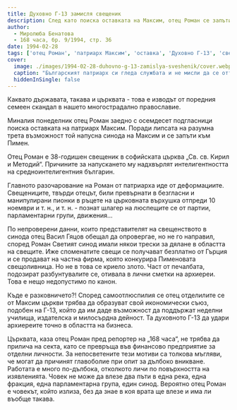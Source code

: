 ```yaml
---
title: Духовно Г-13 замисля свещеник
description: След като поиска оставката на Максим, отец Роман се запъти към Пимен
author:
  - Миролюба Бенатова
  - 168 часа, бр. 9/1994, стр. 36
date: 1994-02-28
tags: ['отец Роман', 'патриарх Максим', 'оставка', 'Духовно Г-13', 'свети синод' ]
cover:
  image: ./images/1994-02-28-duhovno-g-13-zamislya-sveshenik/cover.webp
  caption: "Българският патриарх си гледа службата и не мисли да се оттегля. Снимка: Хачик Румян"
  hiddenInSingle: false
---
```


Каквато държавата, такава и църквата - това е изводът от поредния семеен скандал в нашето многострадално православие.

Миналия понеделник отец Роман заедно с осемдесет подгласници поиска оставката на патриарх Максим. Поради липсата на разумна трета възможност той напусна синода на Максим и се запъти към Пимен.

Отец Роман е 38-годишен свещеник в софийската църква „Св. св. Кирил и Методий“. Причините за напускането му надхвърлят интелигентността на средноинтелигентния българин.

Главното разочарование на Роман от патриарха иде от деформациите. Свещениците, твърди отецът, били превърнати в безгласни и манипулирани пионки в ръцете на църковната върхушка отпреди 10 ноември и т. н., и т. н. - познат шлагер на люспещите се от партии, парламентарни групи, движения...

По непроверени данни, които представителят на свещенството в синода отец Васил Гяцов обещал да опровергае, но не го направил, според Роман Светият синод имали някои трески за дялане в областта на свещите. Иже споменатите свещи се получават безплатно от Гърция и се продават на частна фирма, която конкурира Пименовата свещоливница. Но не в това се криело злото. Част от печалбата, подозират разбунтувалите се, отивала в лични сметки на архиереи. Това е нещо недопустимо по канон.

Къде е разковничето?! Според самоотлюспилия се отец отделилите се от Максим църкви трябва да образуват свой икономически съюз,  подобен на Г-13, който да им даде възможност да поддържат неделни училища, издателска и милосърдна дейност. Та духовното Г-13 да удари архиереите точно в областта на бизнеса.

Църквата, каза отец Роман пред репортер на „168 часа“, не трябва да прилича на секта, като се превръща във финансово предприятие за отделни личности. За непосветените тези мотиви са толкова мъгляви, че могат да причинят главоболие при опит за дълбоко вникване. Работата е много по-дълбока, отколкото личи по повърхността на изявленията. Човек не може да влезе два пъти в една река, една фракция, една парламентарна група, един синод. Вероятно отец Роман е човекът, който излиза, без да знае в коя врата ще влезе и има ли въобще такава.
